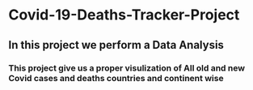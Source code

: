 # Covid-19-Deaths-Tracker-Project
## In this project we perform a Data Analysis 
### This project give us a proper visulization of All old and new Covid cases and deaths countries and continent wise
